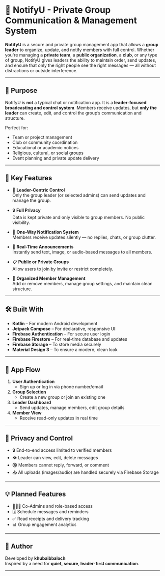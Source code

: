 # 👥 NotifyU - Private Group Communication & Management System

**NotifyU** is a secure and private group management app that allows a **group leader** to organize, update, and notify members with full control. Whether you're managing a **private team**, a **public organization**, a **club**, or any type of group, NotifyU gives leaders the ability to maintain order, send updates, and ensure that only the right people see the right messages — all without distractions or outside interference.

---

## 🔐 Purpose

NotifyU is **not** a typical chat or notification app. It is a **leader-focused broadcasting and control system**. Members receive updates, but **only the leader** can create, edit, and control the group’s communication and structure.

Perfect for:
- Team or project management
- Club or community coordination
- Educational or academic notices
- Religious, cultural, or social groups
- Event planning and private update delivery

---

## 🎯 Key Features

- 👤 **Leader-Centric Control**  
  Only the group leader (or selected admins) can send updates and manage the group.

- 🔒 **Full Privacy**  
  Data is kept private and only visible to group members. No public visibility.

- 🔔 **One-Way Notification System**  
  Members receive updates silently — no replies, chats, or group clutter.

- 📝 **Real-Time Announcements**  
  Instantly send text, image, or audio-based messages to all members.

- 📋 **Public or Private Groups**  
  Allow users to join by invite or restrict completely.

- 🧭 **Organized Member Management**  
  Add or remove members, manage group settings, and maintain clean structure.

---

## 🛠️ Built With

- **Kotlin** – For modern Android development
- **Jetpack Compose** – For declarative, responsive UI
- **Firebase Authentication** – For secure user login
- **Firebase Firestore** – For real-time database and updates
- **Firebase Storage** – To store media securely
- **Material Design 3** – To ensure a modern, clean look

---

## 📲 App Flow

1. **User Authentication**
   - Sign up or log in via phone number/email
2. **Group Selection**
   - Create a new group or join an existing one
3. **Leader Dashboard**
   - Send updates, manage members, edit group details
4. **Member View**
   - Receive read-only updates in real time

---

## 🔐 Privacy and Control

- 🔒 End-to-end access limited to verified members
- 👁️ Leader can view, edit, delete messages
- 🔇 Members cannot reply, forward, or comment
- 📤 All uploads (images/audio) are handled securely via Firebase Storage

---

## 💡 Planned Features

- 🧑‍🤝‍🧑 Co-Admins and role-based access
- 🗓️ Schedule messages and reminders
- ✅ Read receipts and delivery tracking
- 📊 Group engagement analytics

---

## 🙋 Author

Developed by **khubaibbaloch**  
Inspired by a need for **quiet, secure, leader-first communication**.

---



